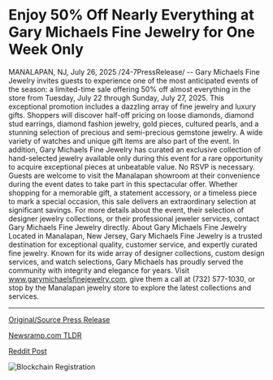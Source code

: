 # Enjoy 50% Off Nearly Everything at Gary Michaels Fine Jewelry for One Week Only

MANALAPAN, NJ, July 26, 2025 /24-7PressRelease/ -- Gary Michaels Fine Jewelry invites guests to experience one of the most anticipated events of the season: a limited-time sale offering 50% off almost everything in the store from Tuesday, July 22 through Sunday, July 27, 2025.  This exceptional promotion includes a dazzling array of fine jewelry and luxury gifts. Shoppers will discover half-off pricing on loose diamonds, diamond stud earrings, diamond fashion jewelry, gold pieces, cultured pearls, and a stunning selection of precious and semi-precious gemstone jewelry. A wide variety of watches and unique gift items are also part of the event.  In addition, Gary Michaels Fine Jewelry has curated an exclusive collection of hand-selected jewelry available only during this event for a rare opportunity to acquire exceptional pieces at unbeatable value.  No RSVP is necessary. Guests are welcome to visit the Manalapan showroom at their convenience during the event dates to take part in this spectacular offer. Whether shopping for a memorable gift, a statement accessory, or a timeless piece to mark a special occasion, this sale delivers an extraordinary selection at significant savings.  For more details about the event, their selection of designer jewelry collections, or their professional jeweler services, contact Gary Michaels Fine Jewelry directly.  About Gary Michaels Fine Jewelry Located in Manalapan, New Jersey, Gary Michaels Fine Jewelry is a trusted destination for exceptional quality, customer service, and expertly curated fine jewelry. Known for its wide array of designer collections, custom design services, and watch selections, Gary Michaels has proudly served the community with integrity and elegance for years. Visit www.garymichaelsfinejewelry.com, give them a call at (732) 577-1030, or stop by the Manalapan jewelry store to explore the latest collections and services. 

---

[Original/Source Press Release](https://www.24-7pressrelease.com/press-release/525235/enjoy-50-off-nearly-everything-at-gary-michaels-fine-jewelry-for-one-week-only)
                    

[Newsramp.com TLDR](https://newsramp.com/curated-news/gary-michaels-fine-jewelry-offers-50-off-in-exclusive-sale/479b513b9d09e05e9cb342ee68ddbf22) 

 



[Reddit Post](https://www.reddit.com/r/Lifestyle_Culture/comments/1m9n540/gary_michaels_fine_jewelry_offers_50_off_in/) 



![Blockchain Registration](https://cdn.newsramp.app/24-7PressRelease/qrcode/257/26/ellejkQf.webp)
